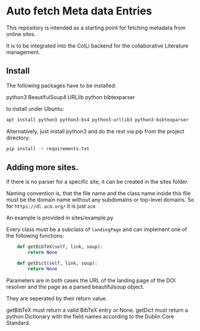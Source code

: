 # Auto fetch Meta data Entries

This repository is intended as a starting point for fetching metadata from online sites.

It is to be integrated into the ColLi backend for the collaborative Literature management.

## Install

The following packages have to be installed:

python3
BeautifulSoup4
URLlib
python bibtexparser

to install under Ubuntu:

```bash
apt install python3 python3-bs4 python3-urllib3 python3-bibtexparser
```

Alternatively, just install python3 and do the rest via pip from the project directory:

```bash
pip install -r requirements.txt
```

## Adding more sites.

If there is no parser for a specific site, it can be created in the sites folder.

Naming convention is, that the file name and the class name inside this file must be the domain name without any subdomains or top-level domains.
So for `https://dl.acm.org/` it is just `acm`

An example is provided in sites/example.py

Every class must be a subclass of `landingPage` and can implement one of the following functions:

```python
    def getBibTeX(self, link, soup):
        return None

    def getDict(self, link, soup):
        return None
```

Parameters are in both cases the URL of the landing page of the DOI resolver and the page as a parsed beautifulsoup object.

They are seperated by their return value.

getBibTeX must return a valid BibTeX entry or None.
getDict must return a python Dictionary with the field names according to the Dublin Core Standard.
